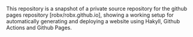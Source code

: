 This repository is a snapshot of a private source repository
for the github pages repository [robx/robx.github.io],
showing a working setup for automatically generating and
deploying a website using Hakyll, Github Actions and
Github Pages.
